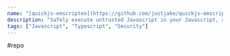 ```yaml
---
name: "[quickjs-emscripten](https://github.com/justjake/quickjs-emscripten)"
description: "Safely execute untrusted Javascript in your Javascript, and execute synchronous code that uses async functions"
tags: ["Javascript", "Typescript", "Security"]
---
```

#repo